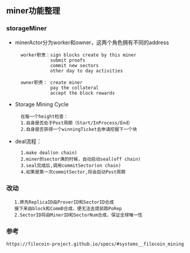 ## miner功能整理

### storageMiner
      
 
+ minerActor分为worker和owner，这两个角色拥有不同的address
        
        worker职责：sign blocks create by this miner
                   submit proofs
                   commit new sectors
                   other day to day activities
                   
        owner职责： create miner
                   pay the collateral
                   accept the block rewards

+ Storage Mining Cycle

        在每一个height检查：
        1.自身是否处于Post周期（Start/InProcess/End）
        2.自身是否获得一个winningTicket去申请挖掘下一个块
              
+ deal流程：
        
        1.make deal(on chain)
        2.miner的sector满的时候，自动启动seal(off chain)
        3.seal完成后,调用commitSector(on chain)
        4.如果是第一次commitSector,将会启动Post周期
        
               





### 改动
       
       1.原先ReplicaID由ProverID和SectorID合成
       接下来由block和CommD合成，便无法去提前跑PoRep
       2.SectorID将由MinerID和SectorNum合成，保证全球唯一性
       


### 参考
    https://filecoin-project.github.io/specs/#systems__filecoin_mining